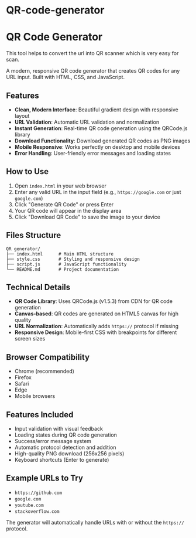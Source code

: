 # QR-code-generator

# QR Code Generator

This tool helps to convert the url into QR scanner which is very easy for scan. 

A modern, responsive QR code generator that creates QR codes for any URL input. Built with HTML, CSS, and JavaScript.

## Features

- **Clean, Modern Interface**: Beautiful gradient design with responsive layout
- **URL Validation**: Automatic URL validation and normalization
- **Instant Generation**: Real-time QR code generation using the QRCode.js library
- **Download Functionality**: Download generated QR codes as PNG images
- **Mobile Responsive**: Works perfectly on desktop and mobile devices
- **Error Handling**: User-friendly error messages and loading states

## How to Use

1. Open `index.html` in your web browser
2. Enter any valid URL in the input field (e.g., `https://google.com` or just `google.com`)
3. Click "Generate QR Code" or press Enter
4. Your QR code will appear in the display area
5. Click "Download QR Code" to save the image to your device

## Files Structure

```
QR generator/
├── index.html      # Main HTML structure
├── style.css       # Styling and responsive design
├── script.js       # JavaScript functionality
└── README.md       # Project documentation
```

## Technical Details

- **QR Code Library**: Uses QRCode.js (v1.5.3) from CDN for QR code generation
- **Canvas-based**: QR codes are generated on HTML5 canvas for high quality
- **URL Normalization**: Automatically adds `https://` protocol if missing
- **Responsive Design**: Mobile-first CSS with breakpoints for different screen sizes

## Browser Compatibility

- Chrome (recommended)
- Firefox
- Safari
- Edge
- Mobile browsers

## Features Included

- Input validation with visual feedback
- Loading states during QR code generation
- Success/error message system
- Automatic protocol detection and addition
- High-quality PNG download (256x256 pixels)
- Keyboard shortcuts (Enter to generate)

## Example URLs to Try

- `https://github.com`
- `google.com`
- `youtube.com`
- `stackoverflow.com`

The generator will automatically handle URLs with or without the `https://` protocol.
